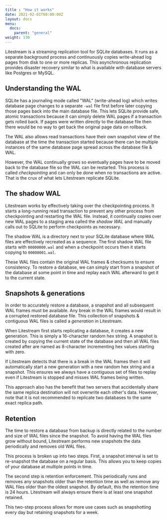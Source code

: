 ```yaml
---
title : "How it works"
date: 2021-02-01T00:00:00Z
layout: docs
menu:
  docs:
    parent: "general"
weight: 130
---
```


Litestream is a streaming replication tool for SQLite databases. It runs as a
separate background process and continuously copies write-ahead log pages from
disk to one or more replicas. This asynchronous replication provides disaster
recovery similar to what is available with database servers like Postgres or
MySQL.


## Understanding the WAL

SQLite has a journaling mode called "WAL" (write-ahead log) which writes
database page changes to a separate `-wal` file first before later copying
those pages back into the main database file. This lets SQLite provide safe,
atomic transactions because it can simply delete WAL pages if a transaction gets
rolled back. If pages were written directly to the database file then there
would be no way to get back the original page data on rollback.

The WAL also allows read transactions have their own snapshot view of the
database at the time the transaction started because there can be multiple
instances of the same database page spread across the database file & WAL.

However, the WAL continually grows so eventually pages have to be moved back to
the database file so the WAL can be restarted. This process is called
_checkpointing_ and can only be done when no transactions are active. That is
the crux of what lets Litestream replicate SQLite.


## The shadow WAL

Litestream works by effectively taking over the checkpointing process. It starts
a long-running read transaction to prevent any other process from checkpointing
and restarting the WAL file. Instead, it continually copies over new WAL pages
to a staging area called the _shadow WAL_ and manually calls out to SQLite to
perform checkpoints as necessary.

The shadow WAL is a directory next to your SQLite database where WAL files are
effectively recreated as a sequence. The first shadow WAL file starts with
`00000000.wal` and when a checkpoint occurs then it starts copying to
`00000001.wal`.

These WAL files contain the original WAL frames & checksums to ensure
consistency. To restore a database, we can simply start from a snapshot of the
database at some point in time and replay each WAL afterward to get it to the
current state.


## Snapshots & generations

In order to accurately restore a database, a snapshot and all subsequent WAL
frames must be available. Any break in the WAL frames would result in a
corrupted restored database file. This collection of snapshots & contiguous
WAL files is called a _generation_ in Litestream.

When Litestream first starts replicating a database, it creates a new
generation. This is simply a 16-character random hex string. A snapshot is
created by copying the current state of the database and then all WAL files
created after are named as 8-character incrementing hex values starting with
zero.

If Litestream detects that there is a break in the WAL frames then it will
automatically start a new generation with a new random hex string and a
snapshot. This ensures we always have a contiguous set of files to replay even
if Litestream is stopped and misses WAL frames being written.

This approach also has the benefit that two servers that accidentally share
the same replica destination will not overwrite each other's data. However,
note that it is not recommended to replicate two databases to the same exact
replica path.


## Retention

The time to restore a database from backup is directly related to the number and
size of WAL files since the snapshot. To avoid having the WAL files grow without
bound, Litestream performs new snapshots the data periodically and removes old
WAL files.

This process is broken up into two steps. First, a snapshot interval is set to
re-snapshot the database on a regular basis. This allows you to keep copies of
your database at multiple points in time. 

The second step is retention enforcement. This periodically runs and removes any
snapshots older than the retention time as well as remove any WAL files older
than the oldest snapshot. By default, this the retention time is 24 hours.
Litestream will always ensure there is at least one snapshot retained.

This two-step process allows for more use cases such as snapshotting every day
but retaining snapshots for a week.

